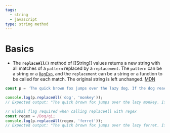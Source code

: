 ```yaml
---
tags:
  - string
  - javascript
type: string method
---
```

# Basics
- The **`replaceAll()`** method of [[String]] values returns a new string with all matches of a `pattern` replaced by a `replacement`. The `pattern` can be a string or a [`RegExp`](https://developer.mozilla.org/en-US/docs/Web/JavaScript/Reference/Global_Objects/RegExp), and the `replacement` can be a string or a function to be called for each match. The original string is left unchanged. [MDN](https://developer.mozilla.org/en-US/docs/Web/JavaScript/Reference/Global_Objects/String/replaceAll)
```javascript
const p = 'The quick brown fox jumps over the lazy dog. If the dog reacted, was it really lazy?';

console.log(p.replaceAll('dog', 'monkey'));
// Expected output: "The quick brown fox jumps over the lazy monkey. If the monkey reacted, was it really lazy?"

// Global flag required when calling replaceAll with regex
const regex = /Dog/gi;
console.log(p.replaceAll(regex, 'ferret'));
// Expected output: "The quick brown fox jumps over the lazy ferret. If the ferret reacted, was it really lazy?"

```
